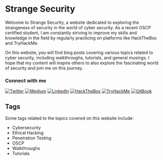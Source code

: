 # Strange Security

Welcome to Strange Security, a website dedicated to exploring the strangeness of security in the world of cyber security. As a recent OSCP certified student, I am constantly striving to improve my skills and knowledge in the field by regularly practicing on platforms like HackTheBox and TryHackMe.

On this website, you will find blog posts covering various topics related to cyber security, including walkthroughs, tutorials, and general musings. I hope that my content will inspire others to also explore the fascinating world of security and join me on this journey.


### Connect with me

[![Twitter](https://img.shields.io/badge/Twitter-%231DA1F2.svg?style=for-the-badge&logo=Twitter&logoColor=white)](https://twitter.com/Strange_017)
[![Medium](https://img.shields.io/badge/Medium-%2312100E.svg?style=for-the-badge&logo=Medium&logoColor=white)](https://medium.com/@Strange0)
[![LinkedIn](https://img.shields.io/badge/LinkedIn-%230077B5.svg?style=for-the-badge&logo=LinkedIn&logoColor=white)](https://www.linkedin.com/in/saatvik-dhiman-10923420a)
[![HackTheBox](https://img.shields.io/badge/HackTheBox-6cbf5a.svg?style=for-the-badge&logo=HackTheBox&logoColor=white)](https://app.hackthebox.com/profile/951050)
[![TryHackMe](https://img.shields.io/badge/TryHackMe-212121.svg?style=for-the-badge&logo=TryHackMe&logoColor=white)](https://tryhackme.com/p/Strange000)
[![GitBook](https://img.shields.io/badge/GitBook-3884FF.svg?style=for-the-badge&logo=GitBook&logoColor=white)](https://strange-1.gitbook.io/)

## Tags

Some tags related to the topics covered on this website include:

- Cybersecurity
- Ethical Hacking
- Penetration Testing
- OSCP
- Walkthroughs
- Tutorials
